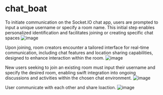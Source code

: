 # chat_boat
To initiate communication on the Socket.IO chat app, users are prompted to input a unique username or specify a room name. This initial step enables personalized identification and facilitates joining or creating specific chat spaces
![image](https://github.com/meetbhayani1808/chat_boat/assets/113381649/bd2b3510-054e-4403-8ab6-d90cfb684162)

Upon joining, room creators encounter a tailored interface for real-time communication, including chat features and location sharing capabilities, designed to enhance interaction within the room.
![image](https://github.com/meetbhayani1808/chat_boat/assets/113381649/6fb1e438-5e83-4078-a336-8cf7566711f5)

New users seeking to join an existing room must input their username and specify the desired room, enabling swift integration into ongoing discussions and activities within the chosen chat environment.
![image](https://github.com/meetbhayani1808/chat_boat/assets/113381649/0ab42876-11d9-4df4-bc67-260fc469144e)

User communicate with each other and share loaction.
![image](https://github.com/meetbhayani1808/chat_boat/assets/113381649/c6d4f062-361b-423d-9d20-c3cceefec116)





